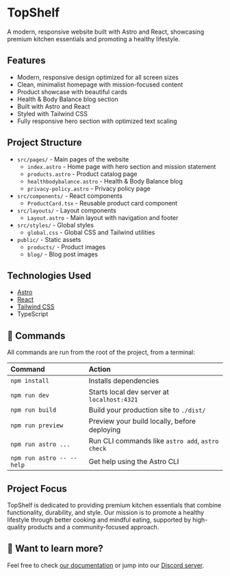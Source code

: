 # TopShelf

A modern, responsive website built with Astro and React, showcasing premium kitchen essentials and promoting a healthy lifestyle.

## Features

- Modern, responsive design optimized for all screen sizes
- Clean, minimalist homepage with mission-focused content
- Product showcase with beautiful cards
- Health & Body Balance blog section
- Built with Astro and React
- Styled with Tailwind CSS
- Fully responsive hero section with optimized text scaling

## Project Structure

- `src/pages/` - Main pages of the website
  - `index.astro` - Home page with hero section and mission statement
  - `products.astro` - Product catalog page
  - `healthbodybalance.astro` - Health & Body Balance blog
  - `privacy-policy.astro` - Privacy policy page
- `src/components/` - React components
  - `ProductCard.tsx` - Reusable product card component
- `src/layouts/` - Layout components
  - `Layout.astro` - Main layout with navigation and footer
- `src/styles/` - Global styles
  - `global.css` - Global CSS and Tailwind utilities
- `public/` - Static assets
  - `products/` - Product images
  - `blog/` - Blog post images

## Technologies Used

- [Astro](https://astro.build)
- [React](https://reactjs.org)
- [Tailwind CSS](https://tailwindcss.com)
- TypeScript

## 🧞 Commands

All commands are run from the root of the project, from a terminal:

| Command                   | Action                                           |
| :------------------------ | :----------------------------------------------- |
| `npm install`             | Installs dependencies                            |
| `npm run dev`             | Starts local dev server at `localhost:4321`      |
| `npm run build`           | Build your production site to `./dist/`          |
| `npm run preview`         | Preview your build locally, before deploying     |
| `npm run astro ...`       | Run CLI commands like `astro add`, `astro check` |
| `npm run astro -- --help` | Get help using the Astro CLI                     |

## Project Focus

TopShelf is dedicated to providing premium kitchen essentials that combine functionality, durability, and style. Our mission is to promote a healthy lifestyle through better cooking and mindful eating, supported by high-quality products and a community-focused approach.

## 👀 Want to learn more?

Feel free to check [our documentation](https://docs.astro.build) or jump into our [Discord server](https://astro.build/chat).
